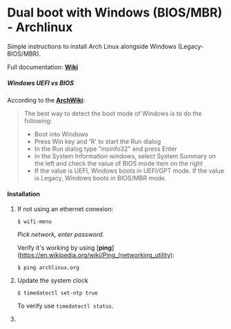 
# Dual boot with Windows (BIOS/MBR) - Archlinux

Simple instructions to install Arch Linux alongside Windows (Legacy-BIOS/MBR).

Full documentation: [**Wiki**](https://wiki.archlinux.org/index.php/Installation_guide)

##### Windows UEFI vs BIOS

According to the [**ArchWiki**](https://wiki.archlinux.org/index.php/Dual_boot_with_Windows):

>  The best way to detect the boot mode of Windows is to do the following:
>
>  * Boot into Windows
>  * Press Win key and 'R' to start the Run dialog
>  * In the Run dialog type "msinfo32" and press Enter
>  * In the System Information windows, select System Summary on the left and check the value of BIOS mode item on the right
>  * If the value is UEFI, Windows boots in UEFI/GPT mode. If the value is Legacy, Windows boots in BIOS/MBR mode.


#### Installation

1. If not using an ethernet conexion:
    ```
    $ wifi-menu
    ```
    *Pick network, enter password.*

    Verify it's working by using [**ping**](https://en.wikipedia.org/wiki/Ping_(networking_utility):
    ```
    $ ping archlinux.org
    ```
2. Update the system clock
    ```
    $ timedatectl set-ntp true
    ```
    To verify use ```timedatectl status```.
3.
